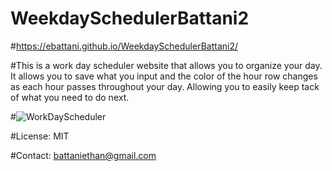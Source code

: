 # WeekdaySchedulerBattani2

#https://ebattani.github.io/WeekdaySchedulerBattani2/

#This is a work day scheduler website that allows you to  organize your day. It allows you to save what you input and the color of the hour row changes as each hour passes throughout your day. Allowing you to easily keep tack of what you need to do next.

#![WorkDayScheduler](https://user-images.githubusercontent.com/94639814/155350336-cc2bee9d-9f1c-480b-9f64-82d0efa748e7.png)

#License: MIT

#Contact: battaniethan@gmail.com
